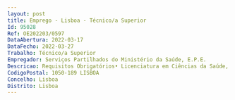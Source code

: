 ```yaml
--- 
layout: post
title: Emprego - Lisboa - Técnico/a Superior
Id: 95028
Ref: OE202203/0597
DataAbertura: 2022-03-17
DataFecho: 2022-03-27
Trabalho: Técnico/a Superior
Empregador: Serviços Partilhados do Ministério da Saúde, E.P.E.
Descricao: Requisitos Obrigatórios• Licenciatura em Ciências da Saúde, licenciatura em Relações Internacionais ou área similar • 3 (três) anos de experiência em funções relevantes para a função • Formação Conhecimentos em       Gestão de projetos internacionais na área da Saúde Digital       Capacidade oral e escrita a nível de inglês (B2 obrigatório).Requisitos Preferenciais• Conhecimentos e experiência na área da gestão de projetos internacionais • Formação  Conhecimentos em       Cooperação internacional na área da saúde digital       Políticas Públicas Europeias       Desenvolvimento de candidaturas a projetos internacionais.O que esperamos• Recolher conhecimento do âmbito e dos objetivos dos projetos internacionais a gerir, reunir recursos, atribuir responsabilidades, desenvolver um calendário para garantir o cumprimento dos prazos do projeto.• Criar e manter atualizar os cronogramas dos projetos conforme a Metodologia de Gestão de Projetos da SPMS.• Assegurar a monitorização, gestão, reporting e controlo da qualidade dos produtos entregues.• Disponibilizar relatórios periódicos com pontos de situação do projeto, de acordo com a Metodologia de Gestão de Projetos.• Elaborar e implementar planos de comunicação dos projetos garantido os pontos de situação necessários para os “stakeholders”.• Participar na elaboração e revisão de documentos em matéria de cooperação internacional.• Coordenar reuniões de trabalho internacionais  criação de agenda, elaboração de atas e condução das reuniões para garantir eficiência de tempo e de resultados pretendidos.• Garantir integração entre os projetos internacionais desenvolvidos na SPMS.• Garantir a transferência de conhecimento dos projetos internacionais para a SPMS.• Estudar, dar parecer e proceder em assuntos de carácter técnico sobre a cooperação em matéria de saúde digital.• Reunir, desenvolver e preparar informação de suporte e enquadramento em matéria de saúde digital global.• Identificação fundos e desenvolvimento de candidaturas a projetos internacionais.• Partilhar informação relacionada com os projetos internacionais.
CodigoPostal: 1050-189 LISBOA
Concelho: Lisboa
Distrito: Lisboa
--- 
```

